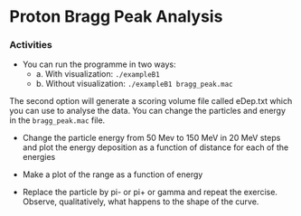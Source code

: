 # Proton Bragg Peak Analysis

### Activities  

- You can run the programme in two ways:  
    - a. With visualization: `./exampleB1`
    - b. Without visualization: `./exampleB1 bragg_peak.mac`

The second option will generate a scoring volume file called eDep.txt which you can use to analyse the data. You can change the particles and energy in the `bragg_peak.mac` file.

- Change the particle energy from 50 Mev to 150 MeV in 20 MeV steps and plot the energy deposition as a function of distance for each of the energies

- Make a plot of the range as a function of energy

- Replace the particle by pi- or pi+ or gamma and repeat the exercise. Observe, qualitatively, what happens to the shape of the curve.
